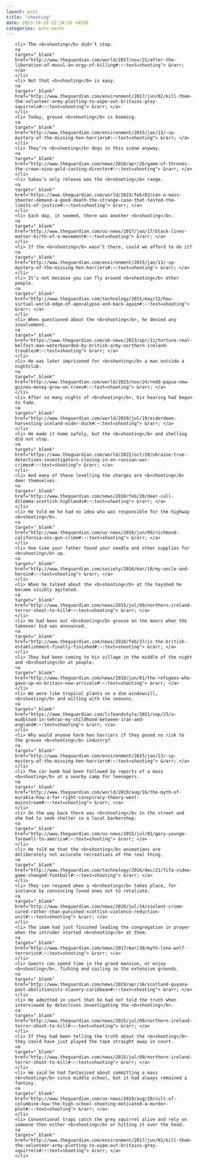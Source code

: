 ```yaml
---
layout: post
title: "shooting"
date: 2023-10-10 12:34:56 +0530
categories: auto-words
---
```

<ol>

    <li> The <b>shooting</b> didn’t stop.
    <a 
    target="_blank" 
    href="http://www.theguardian.com/world/2017/nov/21/after-the-liberation-of-mosul-an-orgy-of-killing#:~:text=shooting"> &rarr; </a>
    </li>
    <li> Not that <b>shooting</b> is easy.
    <a 
    target="_blank" 
    href="http://www.theguardian.com/environment/2017/jun/02/kill-them-the-volunteer-army-plotting-to-wipe-out-britains-grey-squirrels#:~:text=shooting"> &rarr; </a>
    </li>
    <li> Today, grouse <b>shooting</b> is booming.
    <a 
    target="_blank" 
    href="http://www.theguardian.com/environment/2015/jan/13/-sp-mystery-of-the-missing-hen-harriers#:~:text=shooting"> &rarr; </a>
    </li>
    <li> They’re <b>shooting</b> dogs in this scene anyway.
    <a 
    target="_blank" 
    href="http://www.theguardian.com/news/2018/apr/26/game-of-thrones-the-crown-nina-gold-casting-director#:~:text=shooting"> &rarr; </a>
    </li>
    <li> Sabau’s only release was the <b>shooting</b> range.
    <a 
    target="_blank" 
    href="https://www.theguardian.com/world/2023/feb/02/can-a-mass-shooter-demand-a-good-death-the-strange-case-that-tested-the-limits-of-justice#:~:text=shooting"> &rarr; </a>
    </li>
    <li> Each day, it seemed, there was another <b>shooting</b>.
    <a 
    target="_blank" 
    href="http://www.theguardian.com/us-news/2017/jan/17/black-lives-matter-birth-of-a-movement#:~:text=shooting"> &rarr; </a>
    </li>
    <li> If the <b>shooting</b> wasn’t there, could we afford to do it?
    <a 
    target="_blank" 
    href="http://www.theguardian.com/environment/2015/jan/13/-sp-mystery-of-the-missing-hen-harriers#:~:text=shooting"> &rarr; </a>
    </li>
    <li> It’s not because you can fly around <b>shooting</b> other people.
    <a 
    target="_blank" 
    href="http://www.theguardian.com/technology/2015/may/12/how-virtual-world-edge-of-apocalypse-and-back-again#:~:text=shooting"> &rarr; </a>
    </li>
    <li> When questioned about the <b>shooting</b>, he denied any involvement.
    <a 
    target="_blank" 
    href="https://www.theguardian.com/uk-news/2023/apr/11/torture-real-belfast-man-waterboarded-by-british-army-northern-ireland-troubles#:~:text=shooting"> &rarr; </a>
    </li>
    <li> He was later imprisoned for <b>shooting</b> a man outside a nightclub.
    <a 
    target="_blank" 
    href="http://www.theguardian.com/world/2015/nov/24/redd-papua-new-guinea-money-grow-on-trees#:~:text=shooting"> &rarr; </a>
    </li>
    <li> After so many nights of <b>shooting</b>, his hearing had begun to fade.
    <a 
    target="_blank" 
    href="http://www.theguardian.com/world/2019/jul/19/eiderdown-harvesting-iceland-eider-duck#:~:text=shooting"> &rarr; </a>
    </li>
    <li> He made it home safely, but the <b>shooting</b> and shelling did not stop.
    <a 
    target="_blank" 
    href="https://www.theguardian.com/world/2022/oct/20/ukraine-true-detectives-investigators-closing-in-on-russian-war-crimes#:~:text=shooting"> &rarr; </a>
    </li>
    <li> And many of those levelling the charges are <b>shooting</b> deer themselves.
    <a 
    target="_blank" 
    href="http://www.theguardian.com/news/2018/feb/20/deer-cull-dilemma-scottish-highlands#:~:text=shooting"> &rarr; </a>
    </li>
    <li> He told me he had no idea who was responsible for the highway <b>shooting</b>.
    <a 
    target="_blank" 
    href="http://www.theguardian.com/us-news/2016/jun/09/richmond-california-ons-gun-crime#:~:text=shooting"> &rarr; </a>
    </li>
    <li> One time your father found your needle and other supplies for <b>shooting</b> up.
    <a 
    target="_blank" 
    href="http://www.theguardian.com/society/2016/mar/10/my-uncle-and-heroin#:~:text=shooting"> &rarr; </a>
    </li>
    <li> When he talked about the <b>shooting</b> at the hayshed he became visibly agitated.
    <a 
    target="_blank" 
    href="http://www.theguardian.com/news/2015/jul/09/northern-ireland-terror-shoot-to-kill#:~:text=shooting"> &rarr; </a>
    </li>
    <li> He had been out <b>shooting</b> grouse on the moors when the takeover bid was announced.
    <a 
    target="_blank" 
    href="http://www.theguardian.com/news/2018/feb/27/is-the-british-establishment-finally-finished#:~:text=shooting"> &rarr; </a>
    </li>
    <li> They had been coming to his village in the middle of the night and <b>shooting</b> at people.
    <a 
    target="_blank" 
    href="http://www.theguardian.com/news/2018/jun/01/the-refugees-who-gave-up-on-britain-new-arrivals#:~:text=shooting"> &rarr; </a>
    </li>
    <li> We were like tropical plants on a dim windowsill, <b>shooting</b> and wilting with the seasons.
    <a 
    target="_blank" 
    href="https://www.theguardian.com/lifeandstyle/2021/sep/23/a-mudblood-in-tehran-my-childhood-between-iran-and-england#:~:text=shooting"> &rarr; </a>
    </li>
    <li> Why would anyone harm hen harriers if they posed no risk to the grouse <b>shooting</b> industry?
    <a 
    target="_blank" 
    href="http://www.theguardian.com/environment/2015/jan/13/-sp-mystery-of-the-missing-hen-harriers#:~:text=shooting"> &rarr; </a>
    </li>
    <li> The car bomb had been followed by reports of a mass <b>shooting</b> at a nearby camp for teenagers.
    <a 
    target="_blank" 
    href="http://www.theguardian.com/world/2019/aug/16/the-myth-of-eurabia-how-a-far-right-conspiracy-theory-went-mainstream#:~:text=shooting"> &rarr; </a>
    </li>
    <li> On the way back there was <b>shooting</b> in the street and she had to seek shelter in a local barbershop.
    <a 
    target="_blank" 
    href="http://www.theguardian.com/us-news/2015/jul/01/gary-younge-farewell-to-america#:~:text=shooting"> &rarr; </a>
    </li>
    <li> He told me that the <b>shooting</b> animations are deliberately not accurate recreations of the real thing.
    <a 
    target="_blank" 
    href="http://www.theguardian.com/technology/2016/dec/21/fifa-video-game-changed-football#:~:text=shooting"> &rarr; </a>
    </li>
    <li> They can respond when a <b>shooting</b> takes place, for instance by convincing loved ones not to retaliate.
    <a 
    target="_blank" 
    href="http://www.theguardian.com/news/2018/jul/24/violent-crime-cured-rather-than-punished-scottish-violence-reduction-unit#:~:text=shooting"> &rarr; </a>
    </li>
    <li> The imam had just finished leading the congregation in prayer when the intruder started <b>shooting</b> at them.
    <a 
    target="_blank" 
    href="http://www.theguardian.com/news/2017/mar/30/myth-lone-wolf-terrorist#:~:text=shooting"> &rarr; </a>
    </li>
    <li> Guests can spend time in the grand mansion, or enjoy <b>shooting</b>, fishing and sailing in the extensive grounds.
    <a 
    target="_blank" 
    href="http://www.theguardian.com/news/2019/apr/16/scotland-guyana-past-abolitionists-slavery-caribbean#:~:text=shooting"> &rarr; </a>
    </li>
    <li> He admitted in court that he had not told the truth when interviewed by detectives investigating the <b>shooting</b>.
    <a 
    target="_blank" 
    href="http://www.theguardian.com/news/2015/jul/09/northern-ireland-terror-shoot-to-kill#:~:text=shooting"> &rarr; </a>
    </li>
    <li> If they had been telling the truth about the <b>shooting</b> they could have just played the tape straight away in court.
    <a 
    target="_blank" 
    href="http://www.theguardian.com/news/2015/jul/09/northern-ireland-terror-shoot-to-kill#:~:text=shooting"> &rarr; </a>
    </li>
    <li> He said he had fantasised about committing a mass <b>shooting</b> since middle school, but it had always remained a fantasy.
    <a 
    target="_blank" 
    href="http://www.theguardian.com/us-news/2019/aug/20/cult-of-columbine-how-the-high-school-shooting-motivated-a-murder-plot#:~:text=shooting"> &rarr; </a>
    </li>
    <li> Conventional traps catch the grey squirrel alive and rely on someone then either <b>shooting</b> or hitting it over the head.
    <a 
    target="_blank" 
    href="http://www.theguardian.com/environment/2017/jun/02/kill-them-the-volunteer-army-plotting-to-wipe-out-britains-grey-squirrels#:~:text=shooting"> &rarr; </a>
    </li>